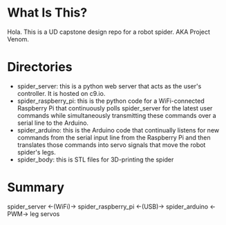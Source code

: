 # What Is This?
Hola. This is a UD capstone design repo for a robot spider. AKA Project Venom.

# Directories
- spider_server: this is a python web server that acts as the user's controller. It is hosted on c9.io.
- spider_raspberry_pi: this is the python code for a WiFi-connected Raspberry Pi that continuously polls spider_server for the latest user commands while simultaneously transmitting these commands over a serial line to the Arduino.
- spider_arduino: this is the Arduino code that continually listens for new commands from the serial input line from the Raspberry Pi and then translates those commands into servo signals that move the robot spider's legs.
- spider_body: this is STL files for 3D-printing the spider

# Summary
spider_server <-(WiFi)-> spider_raspberry_pi <-(USB)-> spider_arduino <-PWM-> leg servos
